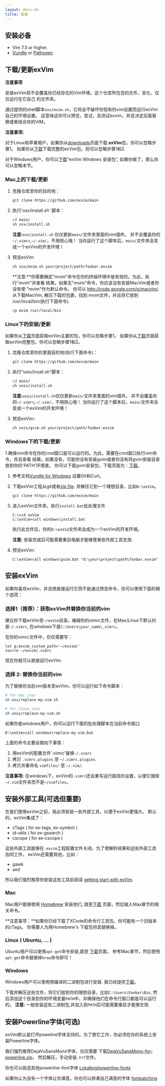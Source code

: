 ```yaml
---
layout: docs-zh
title: 安装
---
```


## 安装必备

- Vim 7.3 or higher.
- [Vundle](https://github.com/gmarik/vundle) or [Pathogen](https://github.com/tpope/vim-pathogen)

## 下载/更新exVim

**注意事项**

安装exVim将不会覆盖你已经存在的Vim环境，这个仓库所包含的文件，变化，仅仅运行在它自己
的文件夹。

通过提供的shell脚本`osx/mvim.sh`，它将会不破坏你现有的vim设置而运行exVim自己的环境设置。
这意味这你可以预览，尝试，及测试exvim，并且决定后面替换或者结合你的VIM。

**注意事项:**

对于Linux和苹果用户，如果你从[downloads]({{site.url}}/downloads)页面下载
**exVim**包，你可以忽略步骤1。
如果你从[下载]({{site.url}}/downloads)下载完整的exVim包，则可以忽略步骤1和2.

对于Windows用户，你可以[下载]({{site.url}}/downloads)“exVim Windows
安装包”, 如果你做了，那么你可以忽略本节。

### Mac上的下载/更新

1. 克隆仓库至你的目的地：
    ```bash
    git clone https://github.com/exvim/main
    ```

2. 执行'osx/install.sh' 脚本：
    ```bash
    cd main/
    sh osx/install.sh
    ```

    **注意:**`osx/install.sh` 仅仅更新`main/`文件夹里面的vim插件。
    并不会覆盖你的`~/.vimrc`,`~/.vim/`，不用担心哦！
    当你运行了这个脚本后，`main/`文件夹会变成一个exVim的开发环境！

1. 预览exVim

    ```bash
    sh osx/mvim.sh your/project/path/foobar.exvim 
    ```

    **注意:**你需要确定"mvim"命令在你的终端环境中是有效的。为此，执行"mvim"并查看
    结果。如果无"mvim"命令，你应该没有安装MacVim或者你没有使 "mvim"作为默认命令。
    你可以 http://code.google.com/p/macvim/. 从下载MacVim, 解压下载的包裹，找到
    mvim文件，并且将它放到 /usr/local/bin(执行下面命令).

    ```bash
    cp mvim /usr/local/bin
    ```

### Linux下的安装/更新

如果你从[下载]({{site.url}}/downloads)页面获取exVim主要的包，你可以忽略步骤1。
如果你从[下载]({{site.url}}/downloads)页面获取exVim完整包，你可以忽略步骤1和2。

1. 克隆仓库至你的里面目的地(执行下面命令)：

    ```bash
    git clone https://github.com/exvim/main
    ```

2. 执行"unix/insall.sh"脚本：

    ```bash
    cd main/
    sh unix/install.sh
    ```
    
    **注意:**`unix/install.sh`仅仅更新`main/`文件夹里面的vim插件。
    并不会覆盖你的`~/.vimrc`,`~/.vim/`，不用担心哦！
    当你运行了这个脚本后，`main/`文件夹会变成一个exVim的开发环境！

1. 预览exVim:

    ```bash
    sh unix/gvim.sh your/project/path/foobar.exvim 
    ```

### Windows下的下载/更新

1.确保vim命令在你的cmd窗口是可以运行的。为此，需要在cmd窗口执行vim命令，并且查看
结果。如果没有，可能你没有安装gvim或者你没有将gvim安装目录放到你的'PATH'环境里。
你可以下载gvim安装包，下载页面为：[下载]({{site.url}}/downloads)。

1. 参考文档[Vundle for Windows](https://github.com/gmarik/Vundle.vim/wiki/Vundle-for-Windows)
设置Git和Curl。

1. 下载exVim工程从git或者[zip file](https://github.com/exvim/main/archive/master.zip). 
并解压它到一个理想目录，比如`D:\exVim`。

    ```bash
    git clone https://github.com/exvim/main
    ```

1. 进入exVim文件夹，执行`install.bat`批处理文件

    ```
    C:\>cd exVim
    C:\exVim>call windows\install.bat
    ```

    执行此文件后，你的`D:\exVim`文件夹会成为一个exVim的开发环境。

    **注意:** 安装完成后可能需要重启电脑才能够使某些外部工具生效.

1. 预览exVim:

    ```
    C:\exVim>call windows\gvim.bat "d:\your\project\path\foobar.exvim"
    ```

## 安装exVim

如果你喜欢exVim，并且想直接运行它而不是通过预览命令，你可以使用下面的俩个选项：

### 选择1（推荐）：获取exVim并替换你当前的vim

建议你下载exVim至`~/exVim`目录。编辑你的vimrc文件，在Max/Linux下默认的是`~/.vimrc`,
在windows下是`C:\Users\your_name\_vimrc`。

在你的vimrc文件中，仅仅需要写：

```vim
let g:exvim_custom_path='~/exvim/'
source ~/exvim/.vimrc
```

现在你就可以直接运行exVim.

### 选择 2: 替换你当前的vim

为了替换你当前vim版本至exVim，你可以运行如下命令脚本：

```bash
# for mac user
sh osx/replace-my-vim.sh

# for linux user
sh unix/replace-my-vim.sh
```

如果你是windows用户，你可以运行下面的批处理脚本在当前命令窗口

```
D:\exVim>call windows\replace-my-vim.bat
```

上面的命令主要会做如下事情：

1. 用exVim的配置文件'.vimrc'替换`~/.vimrc`
1. 拷贝 `.vimrc.plugins` 至 `~/.vimrc.plugins`.
1. 拷贝并重命名 `vimfiles/` 至 `~/.vim/`.

**注意事项:** 在windows下，exVim的`.vimrc`还会重写运行路径的设置，以便它搜索
`~/.vim`文件夹而不是`~/vimfiles`。

## 安装外部工具(可选但重要)

在我们使用exVim之前，我必须安装一些外部工具，以便于exVim更强大。
默认的，exVim集成了：

- cTags ( for ex-tags, ex-symbol )
- id-utils ( for ex-gsearch )
- cscope ( for ex-cscope )

这些外部工具能够在`.exvim`工程配置文件关闭。为了使解析结果和这些外部工具协同工作，
exVim还需要其他，比如：

- gawk
- sed

所以我们强烈推荐你安装这些工具前阅读 [getting start with exVim]({{site.url}}/docs/getting-start). 

### Mac 

Mac用户能够使用 [Homebrew](http://brew.sh/) 安装他们, 跳至[下载]({{site.url}}/downloads) 页面，然后输入Max章节的相关命令。

**注意事项：**如果你已经下载了XCode的命令行工具包，你可能有一个旧版本的cTags。
你需要人为用Homebrew's 下载包将其替换掉。

### Linux ( Ubuntu, ... ) 
 
Ubuntu用户可以使用`apt-get`命令安装,跳至 [下载]({{site.url}}/downloads)页面，
参考Mac章节，然后使用`apt-get`命令替换掉`brew`命令即可！

### Windows


Windows用户可以使用预编译的二进制包进行安装. 我已经提供[下载]({{site.url}}/downloads)。

下载并解压这些文件，将它们放到你的理想目录，比如`C:\Users\Foobar\Bin`, 然后添加这个目录到你的环境变量`PATH`中，并确保他们在命令行窗口都是可以运行的。
**注意:** 一般安装这些二进制包,并加入到`PATH`后可能需要重启才能够生效.

## 安装Powerline字体(可选)

exVim默认是打开poweline字体支持的。为了使它工作，你必须在你的系统上安装Powerline字体。 

我们强烈推荐DejaVuSansMono字体，仅仅需要 下载[DejaVuSansMono-for-powerline.zip]({{site.url}}/downloads/DejaVuSansMono-for-powerline.zip)，
然后解压，手动安装`.ttf`文件。

你也可以挑选其他powerline-font字体 [Lokaltog/powerline-fonts](https://github.com/Lokaltog/powerline-fonts)

如果你认为没有一个字体让你满意，你也可以拼凑自己满意的字体
[fontpatching](https://powerline.readthedocs.org/en/latest/fontpatching.html) 
